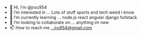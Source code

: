 - 👋 Hi, I’m @jroc954
- 👀 I’m interested in ... Lots of stuff sports and tech weird i know
- 🌱 I’m currently learning ... node.js react angular django fullstack
- 💞️ I’m looking to collaborate on ... anything im new
- 📫 How to reach me ...jru954@gmail.com

<!---
jroc954/jroc954 is a ✨ special ✨ repository because its `README.md` (this file) appears on your GitHub profile.
You can click the Preview link to take a look at your changes.
--->

